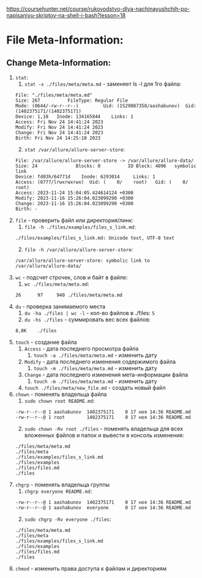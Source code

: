 https://coursehunter.net/course/rukovodstvo-dlya-nachinayushchih-po-napisaniyu-skriptov-na-shell-i-bash?lesson=18

# File Meta-Information:
## Change Meta-Information:
1. `stat`:
    1. `stat -x ./files/meta/meta.md` - заменяет ls -l для 1го файла:
    ```
    File: "./files/meta/meta.md"
    Size: 267          FileType: Regular File
    Mode: (0644/-rw-r--r--)         Uid: (1529087358/aashabunov)  Gid: (1402375171/(1402375171)
    Device: 1,18   Inode: 134165844    Links: 1
    Access: Fri Nov 24 14:41:24 2023
    Modify: Fri Nov 24 14:41:24 2023
    Change: Fri Nov 24 14:41:24 2023
    Birth: Fri Nov 24 14:25:18 2023
    ```
    2. `stat /var/allure/allure-server-store`:
    ```
    File: /var/allure/allure-server-store -> /var/allure/allure-data/
    Size: 24              Blocks: 0          IO Block: 4096   symbolic link
    Device: fd03h/64771d    Inode: 6293014     Links: 1
    Access: (0777/lrwxrwxrwx)  Uid: (    0/    root)   Gid: (    0/    root)
    Access: 2023-11-24 15:04:05.424614124 +0300
    Modify: 2023-11-16 15:26:04.023099290 +0300
    Change: 2023-11-16 15:26:04.023099290 +0300
    Birth: -
    ```
2. `file` - проверить файл или директория/линк:
    1. `file -h ./files/examples/files_s_link.md`:
    ```
    ./files/examples/files_s_link.md: Unicode text, UTF-8 text
    ```
    2. `file -h /var/allure/allure-server-store`:
    ```
    /var/allure/allure-server-store: symbolic link to /var/allure/allure-data/
    ```
3. `wc` - подсчет строчек, слов и байт в файле:
    1. `wc ./files/meta/meta.md`:
    ```
    26      97     940 ./files/meta/meta.md
    ```
4. `du` - проверка занимаемого места
    1. `du -ha ./files | wc -l` - кол-во файлов в ./files: `5`
    2. `du -hs ./files` - суммировать вес всех файлов:
    ```
    8,0K    ./files
    ```
5. `touch` - создание файла
    1. `Access` - дата последнего просмотра файла
        1. `touch -a ./files/meta/meta.md` - изменить дату
    2. `Modify` - дата последнего изменения содержимого файла
        1. `touch -m ./files/meta/meta.md` - изменить дату
    3. `Change` - дата последнего изменения мета-информации файла
        1. `touch -m ./files/meta/meta.md` - изменить дату
    4. `touch ./files/meta/new_file.md` - создать новый файл
6. `chown` - поменять владельца файла
    1. `sudo chown root README.md`:
    ```
    -rw-r--r--@ 1 aashabunov  1402375171    0 17 ноя 14:36 README.md
    -rw-r--r--@ 1 root        1402375171    0 17 ноя 14:36 README.md
    ```
    2. `sudo chown -Rv root ./files` - поменять владельца для всех вложенных файлов и папок и вывести в консоль изменения:
    ```
    ./files/meta/meta.md
    ./files/meta
    ./files/examples/files_s_link.md
    ./files/examples
    ./files/files.md
    ./files
    ```
7. `chgrp` - поменять владельца группы
    1. `chgrp everyone README.md`:
    ```
    -rw-r--r--@ 1 aashabunov  1402375171    0 17 ноя 14:36 README.md
    -rw-r--r--@ 1 aashabunov  everyone      0 17 ноя 14:36 README.md
    ```
    2. `sudo chgrp -Rv everyone ./files`:
    ```
    ./files/meta/meta.md
    ./files/meta
    ./files/examples/files_s_link.md
    ./files/examples
    ./files/files.md
    ./files
    ```
8. `chmod` - изменить права доступа к файлам и директориям